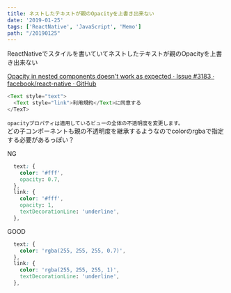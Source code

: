```yaml
---
title: ネストしたテキストが親のOpacityを上書き出来ない
date: '2019-01-25'
tags: ['ReactNative', 'JavaScript', 'Memo']
path: "/20190125"
---
```


ReactNativeでスタイルを書いていてネストしたテキストが親のOpacityを上書き出来ない

[Opacity in nested components doesn't work as expected · Issue #3183 · facebook/react-native · GitHub](https://github.com/facebook/react-native/issues/3183)

```js
<Text style="text">
  <Text style="link">利用規約</Text>に同意する
</TexT>

```

`opacityプロパティは適用しているビューの全体の不透明度を変更します。`  
どの子コンポーネントも親の不透明度を継承するようなのでcolorのrgbaで指定する必要があるっぽい？

NG

```css
  text: {
    color: '#fff',
    opacity: 0.7,
  },
  link: {
    color: '#fff',
    opacity: 1,
    textDecorationLine: 'underline',
  },
```

GOOD

```css
  text: {
    color: 'rgba(255, 255, 255, 0.7)',
  },
  link: {
    color: 'rgba(255, 255, 255, 1)',
    textDecorationLine: 'underline',
  },
```
